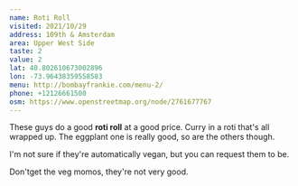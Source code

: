 ```yaml
---
name: Roti Roll
visited: 2021/10/29
address: 109th & Amsterdam
area: Upper West Side
taste: 2
value: 2
lat: 40.802610673002896
lon: -73.96438359558583
menu: http://bombayfrankie.com/menu-2/
phone: +12126661500
osm: https://www.openstreetmap.org/node/2761677767
---
```


These guys do a good **roti roll** at a good price. Curry in a roti that's all wrapped up. The eggplant one is really good, so are the others though.

I'm not sure if they're automatically vegan, but you can request them to be.

Don'tget the veg momos, they're not very good.